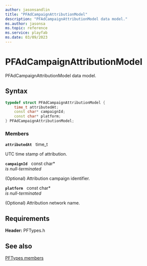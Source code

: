 ```yaml
---
author: jasonsandlin
title: "PFAdCampaignAttributionModel"
description: "PFAdCampaignAttributionModel data model."
ms.author: jasonsa
ms.topic: reference
ms.service: playfab
ms.date: 03/09/2023
---
```


# PFAdCampaignAttributionModel  

PFAdCampaignAttributionModel data model.  

## Syntax  
  
```cpp
typedef struct PFAdCampaignAttributionModel {  
    time_t attributedAt;  
    const char* campaignId;  
    const char* platform;  
} PFAdCampaignAttributionModel;  
```
  
### Members  
  
**`attributedAt`** &nbsp; time_t  
  
UTC time stamp of attribution.
  
**`campaignId`** &nbsp; const char*  
*is null-terminated*  
  
(Optional) Attribution campaign identifier.
  
**`platform`** &nbsp; const char*  
*is null-terminated*  
  
(Optional) Attribution network name.
  
  
## Requirements  
  
**Header:** PFTypes.h
  
## See also  
[PFTypes members](../pftypes_members.md)  

  
  
